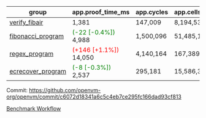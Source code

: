 | group | app.proof_time_ms | app.cycles | app.cells_used | leaf.proof_time_ms | leaf.cycles | leaf.cells_used |
| -- | -- | -- | -- | -- | -- | -- |
| [verify_fibair](https://github.com/openvm-org/openvm/blob/benchmark-results/benchmarks-pr/1418/verify_fibair-c6072d18341a6c5c4eb7ce295fc166dad93cf813.md) | 1,381 |  147,009 |  8,194,532 |- | - | - |
| [fibonacci_program](https://github.com/openvm-org/openvm/blob/benchmark-results/benchmarks-pr/1418/fibonacci-c6072d18341a6c5c4eb7ce295fc166dad93cf813.md) |<span style='color: green'>(-22 [-0.4%])</span> 4,988 |  1,500,096 |  51,485,167 |- | - | - |
| [regex_program](https://github.com/openvm-org/openvm/blob/benchmark-results/benchmarks-pr/1418/regex-c6072d18341a6c5c4eb7ce295fc166dad93cf813.md) |<span style='color: red'>(+146 [+1.1%])</span> 14,050 |  4,140,164 |  167,389,450 |- | - | - |
| [ecrecover_program](https://github.com/openvm-org/openvm/blob/benchmark-results/benchmarks-pr/1418/ecrecover-c6072d18341a6c5c4eb7ce295fc166dad93cf813.md) |<span style='color: green'>(-8 [-0.3%])</span> 2,537 |  295,181 |  15,586,346 |- | - | - |


Commit: https://github.com/openvm-org/openvm/commit/c6072d18341a6c5c4eb7ce295fc166dad93cf813

[Benchmark Workflow](https://github.com/openvm-org/openvm/actions/runs/13803674232)

